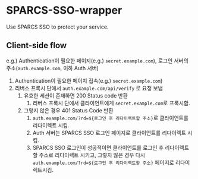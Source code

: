 # SPARCS-SSO-wrapper

Use SPARCS SSO to protect your service.

## Client-side flow

e.g.) Authentication이 필요한 페이지(e.g.) `secret.example.com`), 로그인 서버의 주소(`auth.example.com`, 이하 Auth 서버)

1. Authentication이 필요한 페이지 접속(e.g.) `secret.example.com`)
2. 리버스 프록시 단에서 `auth.example.com/api/verify` 로 요청 보냄
   1. 유효한 세션이 존재하면 200 Status code 반환
      1. 리버스 프록시 단에서 클라이언트에게 `secret.example.com`로 프록시함.
   2. 그렇지 않은 경우 401 Status Code 반환
      1. `auth.example.com/?rd=${로그인 후 리다이렉트할 주소}`로 클라이언트를 리다이렉트 시킴.
      2. Auth 서버는 SPARCS SSO 로그인 페이지로 클라이언트를 리다이렉트 시킴.
      3. SPARCS SSO 로그인이 성공적이면 클라이언트를 로그인 후 리다이렉트할 주소로 리다이렉트 시키고, 그렇지 않은 경우 다시 `auth.example.com/?rd=${로그인 후 리다이렉트할 주소}` 페이지로 리다이렉트시킴.
